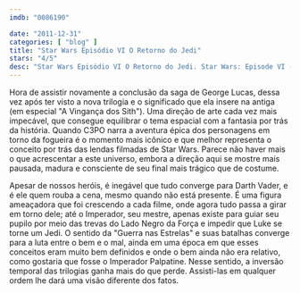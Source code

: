 ```yaml
---
imdb: "0086190"

date: "2011-12-31"
categories: [ "blog" ]
title: "Star Wars Episódio VI O Retorno do Jedi"
stars: "4/5"
desc: "Star Wars Episódio VI O Retorno do Jedi. Star Wars: Episode VI - Return of the Jedi (USA, 1983). Dirigido por Richard Marquand. Escrito por Lawrence Kasdan, George Lucas, George Lucas. Com Mark Hamill, Harrison Ford, Carrie Fisher, Billy Dee Williams, Anthony Daniels, Peter Mayhew, Sebastian Shaw, Ian McDiarmid, Frank Oz."
---
```

Hora de assistir novamente a conclusão da saga de George Lucas, dessa vez após ter visto a nova trilogia e o significado que ela insere na antiga (em especial "A Vingança dos Sith"). Uma direção de arte cada vez mais impecável, que consegue equilibrar o tema espacial com a fantasia por trás da história. Quando C3PO narra a aventura épica dos personagens em torno da fogueira é o momento mais icônico e que melhor representa o conceito por trás das lendas filmadas de Star Wars. Parece não haver mais o que acrescentar a este universo, embora a direção aqui se mostre mais pausada, madura e consciente de seu final mais trágico que de costume.

Apesar de nossos heróis, é inegável que tudo converge para Darth Vader, e é ele quem rouba a cena, mesmo quando não está presente. É uma figura ameaçadora que foi crescendo a cada filme, onde agora tudo passa a girar em torno dele; até o Imperador, seu mestre, apenas existe para guiar seu pupilo por meio das trevas do Lado Negro da Força e impedir que Luke se torne um Jedi. O sentido da "Guerra nas Estrelas" e suas batalhas converge para a luta entre o bem e o mal, ainda em uma época em que esses conceitos eram muito bem definidos e onde o bem ainda não era relativo, como gostaria que fosse o Imperador Palpatine. Nesse sentido, a inversão temporal das trilogias ganha mais do que perde. Assisti-las em qualquer ordem lhe dará uma visão diferente dos fatos.

